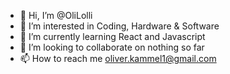 - 👋 Hi, I’m @OliLolli
- 👀 I’m interested in Coding, Hardware & Software
- 🌱 I’m currently learning React and Javascript
- 💞️ I’m looking to collaborate on nothing so far
- 📫 How to reach me oliver.kammel1@gmail.com

<!---
OliLolli/OliLolli is a ✨ special ✨ repository because its `README.md` (this file) appears on your GitHub profile.
You can click the Preview link to take a look at your changes.
--->
